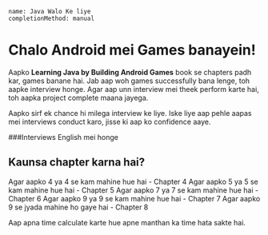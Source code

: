 ```ngMeta
name: Java Walo Ke liye
completionMethod: manual
```

# Chalo Android mei Games banayein!

Aapko **Learning Java by Building Android Games** book se chapters padh kar, games banane hai. Jab aap woh games successfully bana lenge, toh aapke interview honge. Agar aap unn interview mei theek perform karte hai, toh aapka project complete maana jayega.

Aapko sirf ek chance hi milega interview ke liye. Iske liye aap pehle aapas mei interviews conduct karo, jisse ki aap ko confidence aaye.

###Interviews English mei honge


## Kaunsa chapter karna hai?
Agar aapko 4 ya 4 se kam mahine hue hai - Chapter 4
Agar aapko 5 ya 5 se kam mahine hue hai - Chapter 5
Agar aapko 7 ya 7 se kam mahine hue hai - Chapter 6
Agar aapko 9 ya 9 se kam mahine hue hai - Chapter 7
Agar aapko 9 se jyada mahine ho gaye hai - Chapter 8

Aap apna time calculate karte hue apne manthan ka time hata sakte hai.
